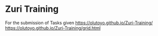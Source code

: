# Zuri Training
 For the submission of Tasks given
https://olutoyo.github.io/Zuri-Training/
<br>
https://olutoyo.github.io/Zuri-Training/grid.html
